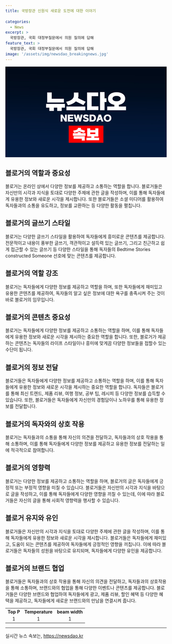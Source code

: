 ```yaml
---
title: 국방장관 신원식 새로운 도전에 대한 이야기

categories:
  - News
excerpt: >
  국방장관, 국회 대정부질문에서 의원 질의에 답해
feature_text: >
  국방장관, 국회 대정부질문에서 의원 질의에 답해
image: '/assets/img/newsdao_breakingnews.jpg'
---
```


<p><img src="/assets/img/newsdao_breakingnews.jpg" alt="koreaapp 속보" /></p>

<h2 data-ke-size="size26">블로거의 역할과 중요성</h2>

<p data-ke-size="size16">블로거는 온라인 상에서 다양한 정보를 제공하고 소통하는 역할을 합니다. 블로거들은 자신만의 시각과 지식을 토대로 다양한 주제에 관한 글을 작성하며, 이를 통해 독자들에게 유용한 정보와 새로운 시각을 제시합니다. 또한 블로거들은 소셜 미디어를 활용하여 독자들과의 소통을 유도하고, 정보를 교환하는 등 다양한 활동을 펼칩니다.</p>

<h2 data-ke-size="size26">블로거의 글쓰기 스타일</h2>

<p data-ke-size="size16">블로거는 다양한 글쓰기 스타일을 활용하여 독자들에게 흥미로운 콘텐츠를 제공합니다. 전문적이고 내용이 풍부한 글쓰기, 객관적이고 설득력 있는 글쓰기, 그리고 친근하고 쉽게 접근할 수 있는 글쓰기 등 다양한 스타일을 통해 독자들의 Bedtime Stories constructed Someone 선호에 맞는 콘텐츠를 제공합니다.</p>

<h2 data-ke-size="size26">블로거의 역할 강조</h2>

<p data-ke-size="size16">블로거는 독자들에게 다양한 정보를 제공하고 역할을 하며, 또한 독자들에게 재미있고 유용한 콘텐츠를 제공하여, 독자들의 알고 싶은 정보에 대한 욕구를 충족시켜 주는 것이 바로 블로거의 임무입니다.</p>

<h2 data-ke-size="size26">블로거의 콘텐츠 중요성</h2>

<p data-ke-size="size16">블로거는 독자들에게 다양한 정보를 제공하고 소통하는 역할을 하며, 이를 통해 독자들에게 유용한 정보와 새로운 시각을 제시하는 중요한 역할을 합니다. 또한, 블로거가 제공하는 콘텐츠는 독자들의 라이프 스타일이나 흥미에 맞게끔 다양한 정보들을 접할수 있는 수단이 됩니다.</p>

<h2 data-ke-size="size26">블로거의 정보 전달</h2>

<p data-ke-size="size16">블로거들은 독자들에게 다양한 정보를 제공하고 소통하는 역할을 하며, 이를 통해 독자들에게 유용한 정보와 새로운 시각을 제시하는 중요한 역할을 합니다. 독자들은 블로거를 통해 최신 트렌드, 제품 리뷰, 여행 정보, 공부 팁, 레시피 등 다양한 정보를 습득할 수 있습니다. 또한, 블로거들은 독자들에게 자신만의 경험담이나 노하우를 통해 유용한 정보를 전달합니다.</p>

<h2 data-ke-size="size26">블로거의 독자와의 상호 작용</h2>

<p data-ke-size="size16">블로거는 독자들과의 소통을 통해 자신의 의견을 전달하고, 독자들과의 상호 작용을 통해 소통하며, 이를 통해 독자들에게 다양한 정보를 제공하고 유용한 정보를 전달하는 일에 적극적으로 참여합니다.</p>

<h2 data-ke-size="size26">블로거의 영향력</h2>

<p data-ke-size="size16">블로거는 다양한 정보를 제공하고 소통하는 역할을 하며, 블로거의 글은 독자들에게 긍정적 또는 부정적 영향을 미칠 수 있습니다. 블로거들은 자신만의 시각과 지식을 바탕으로 글을 작성하고, 이를 통해 독자들에게 다양한 영향을 끼칠 수 있는데, 이에 따라 블로거들은 자신의 글을 통해 사회적 영향력을 행사할 수 있습니다.</p>

<h2 data-ke-size="size26">블로거 유지와 유인</h2>

<p data-ke-size="size16">블로거들은 자신만의 시각과 지식을 토대로 다양한 주제에 관한 글을 작성하며, 이를 통해 독자들에게 유용한 정보와 새로운 시각을 제시합니다. 블로거들은 독자들에게 재미있고, 도움이 되는 콘텐츠를 제공하여 독자들에게 긍정적인 영향을 끼칩니다. 이에 따라 블로거들은 독자들의 성원을 바탕으로 유지되며, 독자들에게 다양한 유인을 제공합니다.</p>

<h2 data-ke-size="size26">블로거의 브랜드 협업</h2>

<p data-ke-size="size16">블로거들은 독자들과의 상호 작용을 통해 자신의 의견을 전달하고, 독자들과의 상호작용을 통해 소통하며, 브랜드와의 협업을 통해 다양한 이벤트나 콘텐츠를 제공합니다. 블로거들은 다양한 브랜드와 협업하여 독자들에게 광고, 제품 리뷰, 할인 혜택 등 다양한 혜택을 제공하고, 독자들에게 새로운 브랜드와의 만남을 연결시켜 줍니다.</p>

<table>
  <tbody>
    <tr>
      <td style="text-align: center; height: 17px;"><b>Top P</b></td>
      <td style="text-align: center; height: 17px;"><b>Temperature</b></td>
      <td style="text-align: center; height: 17px;"><b>beam width</b></td>
    </tr>
    <tr>
      <td style="text-align: center; height: 17px;">1</td>
      <td style="text-align: center; height: 17px;">1</td>
      <td style="text-align: center; height: 17px;">1</td>
    </tr>
  </tbody>
</table>

<p><hr></p>
실시간 뉴스 속보는, <a href="https://newsdao.kr" rel="dofollow">https://newsdao.kr</a>


